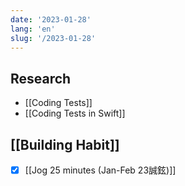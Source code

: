 ```yaml
---
date: '2023-01-28'
lang: 'en'
slug: '/2023-01-28'
---
```


## Research

- [[Coding Tests]]
- [[Coding Tests in Swift]]

## [[Building Habit]]

- [x] [[Jog 25 minutes (Jan-Feb 23誠鉉)]]
